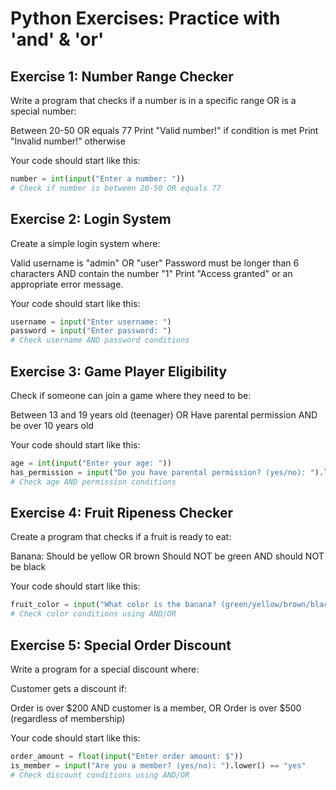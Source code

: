 # Python Exercises: Practice with 'and' & 'or'


## Exercise 1: Number Range Checker
Write a program that checks if a number is in a specific range OR is a special number:

Between 20-50 OR equals 77
Print "Valid number!" if condition is met
Print "Invalid number!" otherwise

Your code should start like this:

```py
number = int(input("Enter a number: "))
# Check if number is between 20-50 OR equals 77
```

## Exercise 2: Login System
Create a simple login system where:

Valid username is "admin" OR "user"
Password must be longer than 6 characters AND contain the number "1"
Print "Access granted" or an appropriate error message.

Your code should start like this:

```py
username = input("Enter username: ")
password = input("Enter password: ")
# Check username AND password conditions
```

## Exercise 3: Game Player Eligibility
Check if someone can join a game where they need to be:

Between 13 and 19 years old (teenager) OR
Have parental permission AND be over 10 years old

Your code should start like this:

```py
age = int(input("Enter your age: "))
has_permission = input("Do you have parental permission? (yes/no): ").lower()
# Check age AND permission conditions
```

## Exercise 4: Fruit Ripeness Checker
Create a program that checks if a fruit is ready to eat:

Banana: Should be yellow OR brown
Should NOT be green AND should NOT be black

Your code should start like this:

```py
fruit_color = input("What color is the banana? (green/yellow/brown/black): ").lower()
# Check color conditions using AND/OR
```

## Exercise 5: Special Order Discount
Write a program for a special discount where:

Customer gets a discount if:

Order is over $200 AND customer is a member, OR
Order is over $500 (regardless of membership)



Your code should start like this:

```py
order_amount = float(input("Enter order amount: $"))
is_member = input("Are you a member? (yes/no): ").lower() == "yes"
# Check discount conditions using AND/OR
```

